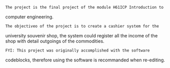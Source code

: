 	The project is the final project of the module H61ICP Introduction to 
computer engineering.

	The objectiveo of the project is to create a cashier system for the
university souvenir shop, the system could register all the income of the shop
with detail outgoings of the commodities.

	FYI: This project was originally accomplished with the software 
codeblocks, therefore using the software is recommanded when re-editing.

	
